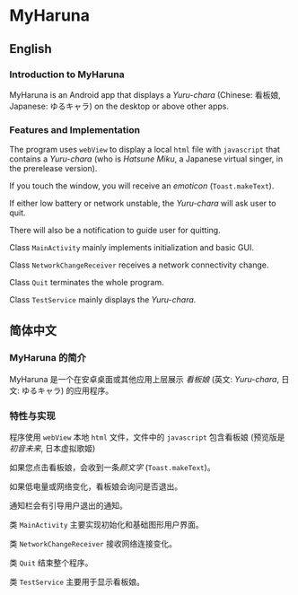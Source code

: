 # MyHaruna

## English

### Introduction to MyHaruna

MyHaruna is an Android app that displays a *Yuru-chara* (Chinese: 看板娘, Japanese: ゆるキャラ) on the desktop or above other apps.

### Features and Implementation

The program uses ``webView`` to display a local ``html`` file with ``javascript`` that contains a *Yuru-chara* (who is *Hatsune Miku*, a Japanese virtual singer, in the prerelease version).

If you touch the window, you will receive an *emoticon* (``Toast.makeText``).

If either low battery or network unstable, the *Yuru-chara* will ask user to quit.

There will also be a notification to guide user for quitting.

Class ``MainActivity`` mainly implements initialization and basic GUI.

Class ``NetworkChangeReceiver`` receives a network connectivity change.

Class ``Quit`` terminates the whole program.

Class ``TestService`` mainly displays the *Yuru-chara*.

## 简体中文

### MyHaruna 的简介

MyHaruna 是一个在安卓桌面或其他应用上层展示 *看板娘* (英文: *Yuru-chara*, 日文: ゆるキャラ) 的应用程序。

### 特性与实现

程序使用 ``webView`` 本地 ``html`` 文件，文件中的 ``javascript`` 包含看板娘 (预览版是 *初音未来*, 日本虚拟歌姬)

如果您点击看板娘，会收到一条*颜文字* (``Toast.makeText``)。

如果低电量或网络变化，看板娘会询问是否退出。

通知栏会有引导用户退出的通知。

类 ``MainActivity`` 主要实现初始化和基础图形用户界面。

类 ``NetworkChangeReceiver`` 接收网络连接变化。

类 ``Quit`` 结束整个程序。

类 ``TestService`` 主要用于显示看板娘。
